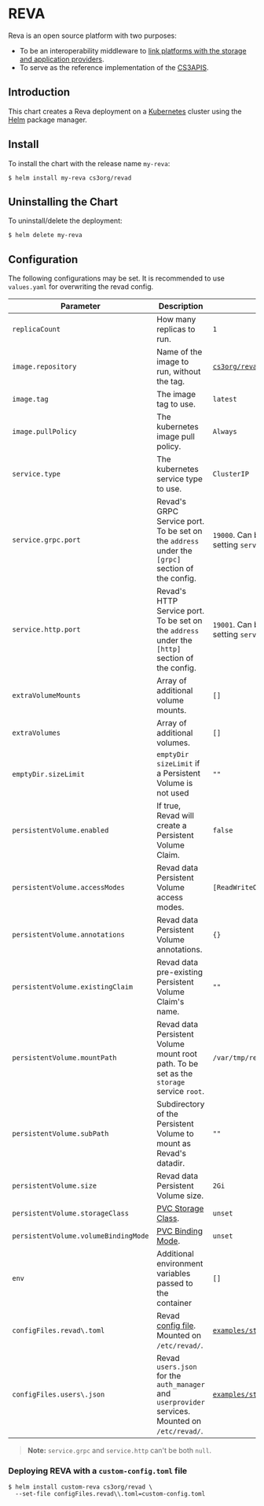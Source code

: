 # REVA

Reva is an open source platform with two purposes:

- To be an interoperability middleware to [link platforms with the storage and application providers](https://reva.link/docs/overview/).
- To serve as the reference implementation of the [CS3APIS](https://github.com/cs3org/cs3apis).

## Introduction

This chart creates a Reva deployment on a [Kubernetes](http://kubernetes.io) cluster using the [Helm](https://helm.sh) package manager.

## Install

To install the chart with the release name `my-reva`:

```console
$ helm install my-reva cs3org/revad
```

## Uninstalling the Chart

To uninstall/delete the deployment:

```console
$ helm delete my-reva
```

## Configuration

The following configurations may be set. It is recommended to use `values.yaml` for overwriting the revad config.

| Parameter                                         | Description                                                                                                  | Default                                                                                                                 |
| ------------------------------------------------- | ------------------------------------------------------------------------------------------------------------ | ----------------------------------------------------------------------------------------------------------------------- |
| `replicaCount`                                    | How many replicas to run.                                                                                    | `1`                                                                                                                     |
| `image.repository`                                | Name of the image to run, without the tag.                                                                   | [`cs3org/revad`](https://hub.docker.com/r/cs3org/revad)                                                                 |
| `image.tag`                                       | The image tag to use.                                                                                        | `latest`                                                                                                                |
| `image.pullPolicy`                                | The kubernetes image pull policy.                                                                            | `Always`                                                                                                                |
| `service.type`                                    | The kubernetes service type to use.                                                                          | `ClusterIP`                                                                                                             |
| `service.grpc.port`                               | Revad's GRPC Service port. To be set on the `address` under the `[grpc]` section of the config.              | `19000`. Can be explicitly disabled by setting `service.grpc` to `null`.                                                |
| `service.http.port`                               | Revad's HTTP Service port. To be set on the `address` under the `[http]` section of the config.              | `19001`. Can be explicitly disabled by setting `service.http` to `null`.                                                |
| `extraVolumeMounts`                               | Array of additional volume mounts.                                                                           | `[]`                                                                                                                    |
| `extraVolumes`                                    | Array of additional volumes.                                                                                 | `[]`                                                                                                                    |
| `emptyDir.sizeLimit`                              | `emptyDir` `sizeLimit` if a Persistent Volume is not used                                                    | `""`                                                                                                                    |
| `persistentVolume.enabled`                        | If true, Revad will create a Persistent Volume Claim.                                                        | `false`                                                                                                                 |
| `persistentVolume.accessModes`                    | Revad data Persistent Volume access modes.                                                                   | `[ReadWriteOnce]`                                                                                                       |
| `persistentVolume.annotations`                    | Revad data Persistent Volume annotations.                                                                    | `{}`                                                                                                                    |
| `persistentVolume.existingClaim`                  | Revad data pre-existing Persistent Volume Claim's name.                                                      | `""`                                                                                                                    |
| `persistentVolume.mountPath`                      | Revad data Persistent Volume mount root path. To be set as the `storage` service `root`.                     | `/var/tmp/reva`                                                                                                         |
| `persistentVolume.subPath`                        | Subdirectory of the Persistent Volume to mount as Revad's datadir.                                           | `""`                                                                                                                    |
| `persistentVolume.size`                           | Revad data Persistent Volume size.                                                                           | `2Gi`                                                                                                                   |
| `persistentVolume.storageClass`                   | [PVC Storage Class](https://kubernetes.io/docs/concepts/storage/storage-classes/#the-storageclass-resource). | `unset`                                                                                                                 |
| `persistentVolume.volumeBindingMode`              | [PVC Binding Mode](https://kubernetes.io/docs/concepts/storage/storage-classes/#volume-binding-mode).        | `unset`                                                                                                                 |
| `env`                                             | Additional environment variables passed to the container                                                     | `[]`                                                                                                                    |
| `configFiles.revad\.toml`                         | Revad [config file](https://reva.link/docs/config/). Mounted on `/etc/revad/`.                               | [`examples/standalone/standalone.toml`](https://github.com/cs3org/reva/blob/master/examples/standalone/standalone.toml) |
| `configFiles.users\.json`                         | Revad `users.json` for the `auth_manager` and `userprovider` services. Mounted on `/etc/revad/`.             | [`examples/standalone/users.demo.json`](https://github.com/cs3org/reva/blob/master/examples/standalone/users.demo.json) |

> **Note:** `service.grpc` and `service.http` can't be both `null`.

### Deploying REVA with a `custom-config.toml` file

```console
$ helm install custom-reva cs3org/revad \
  --set-file configFiles.revad\\.toml=custom-config.toml
```
